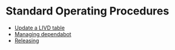 # Standard Operating Procedures

- [Update a LIVD table](./update-livd-table.md)
- [Managing dependabot](./dependabot.md)
- [Releasing](./releases.md)